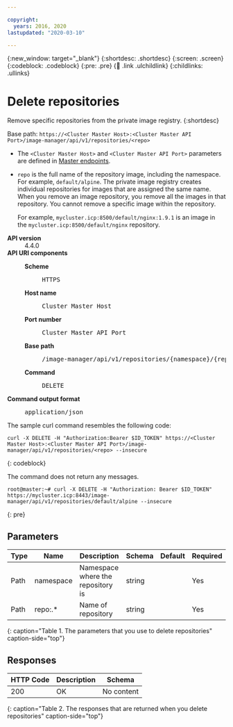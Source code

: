 ```yaml
---

copyright:
  years: 2016, 2020
lastupdated: "2020-03-10"

---
```


{:new_window: target="_blank"}
{:shortdesc: .shortdesc}
{:screen: .screen}
{:codeblock: .codeblock}
{:pre: .pre}
{:child: .link .ulchildlink}
{:childlinks: .ullinks}

# Delete repositories

Remove specific repositories from the private image registry.
{:shortdesc}

Base path: `https://<Cluster Master Host>:<Cluster Master API Port>/image-manager/api/v1/repositories/<repo>`

- The `<Cluster Master Host>` and `<Cluster Master API Port>` parameters are defined in [Master endpoints](../install/cluster_endpoints.md#master).

- `repo` is the full name of the repository image, including the namespace. For example, `default/alpine`. The private image registry creates individual repositories for images that are assigned the same name. When you remove an image repository, you remove all the images in that repository. You cannot remove a specific image within the repository.

  For example, `mycluster.icp:8500/default/nginx:1.9.1` is an image in the `mycluster.icp:8500/default/nginx` repository.


<dl>
<dt><b>API version</b></dt>
<dd>4.4.0</dd>
<dt><b>API URI components</b></dt>
<dd>
<dl>
<dt><b>Scheme</b></dt>
<dd><pre>HTTPS</pre></dd>
<dt><b>Host name</b></dt>
<dd><pre>Cluster Master Host</pre></dd>
<dt><b>Port number</b></dt>
<dd><pre>Cluster Master API Port</pre></dd>
<dt><b>Base path</b></dt>
<dd><pre>/image-manager/api/v1/repositories/{namespace}/{repo}</pre></dd>
<dt><b>Command</b></dt>
<dd><pre>DELETE</pre></dd>
</dl>
</dd>
<dt><b>Command output format</b></dt>
<dd><pre>application/json</pre></dd>
</dl>


The sample curl command resembles the following code:

```
curl -X DELETE -H "Authorization:Bearer $ID_TOKEN" https://<Cluster Master Host>:<Cluster Master API Port>/image-manager/api/v1/repositories/<repo> --insecure
```
{: codeblock}


The command does not return any messages.

```
root@master:~# curl -X DELETE -H "Authorization: Bearer $ID_TOKEN" https://mycluster.icp:8443/image-manager/api/v1/repositories/default/alpine --insecure

```
{: pre}

## Parameters

|Type|Name|Description|Schema|Default|Required|
|----|----|-----------|------|-------|--------|
|Path|namespace|Namespace where the repository is|string| |Yes|
|Path|repo:.*|Name of repository|string| |Yes|
{: caption="Table 1. The parameters that you use to delete repositories" caption-side="top"}

## Responses

|HTTP Code|Description|Schema|
|---------|-----------|------|
|200|OK|No content|
{: caption="Table 2. The responses that are returned when you delete repositories" caption-side="top"}
